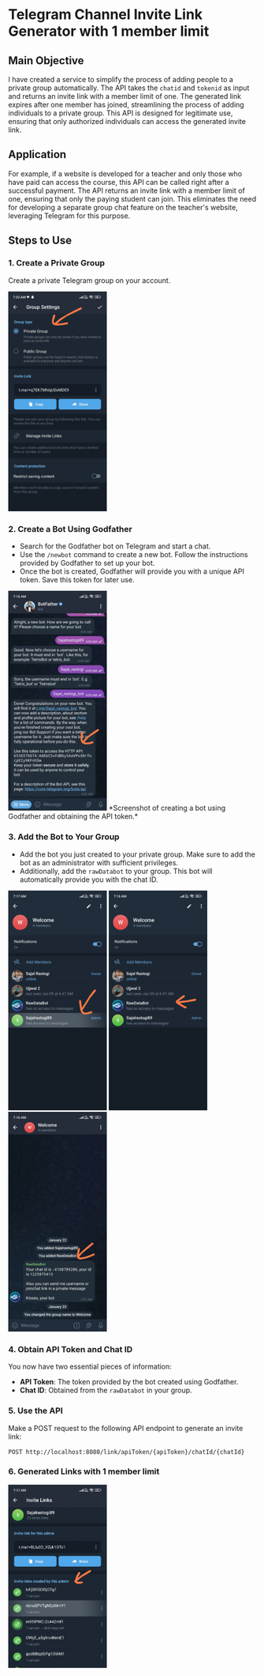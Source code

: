 # Telegram Channel Invite Link Generator with 1 member limit

## Main Objective
I have created a service to simplify the process of adding people to a private group automatically. The API takes the `chatid` and `tokenid` as input and returns an invite link with a member limit of one. The generated link expires after one member has joined, streamlining the process of adding individuals to a private group. This API is designed for legitimate use, ensuring that only authorized individuals can access the generated invite link.

## Application
For example, if a website is developed for a teacher and only those who have paid can access the course, this API can be called right after a successful payment. The API returns an invite link with a member limit of one, ensuring that only the paying student can join. This eliminates the need for developing a separate group chat feature on the teacher's website, leveraging Telegram for this purpose.

## Steps to Use

### 1. Create a Private Group

Create a private Telegram group on your account.

<img src="images/privateGroup.jpg" width="200">

### 2. Create a Bot Using Godfather

- Search for the Godfather bot on Telegram and start a chat.
- Use the `/newbot` command to create a new bot. Follow the instructions provided by Godfather to set up your bot.
- Once the bot is created, Godfather will provide you with a unique API token. Save this token for later use.

<img src="images/botCreation.jpg" width="200">
*Screenshot of creating a bot using Godfather and obtaining the API token.*

### 3. Add the Bot to Your Group

- Add the bot you just created to your private group. Make sure to add the bot as an administrator with sufficient privileges.
- Additionally, add the `rawDatabot` to your group. This bot will automatically provide you with the chat ID.

<img src="images/adminBot.jpg" width="200">    <img src="images/rawDataBot.jpg" width="200">    <img src="images/chatId.jpg" width="200">


### 4. Obtain API Token and Chat ID

You now have two essential pieces of information:
- **API Token**: The token provided by the bot created using Godfather.
- **Chat ID**: Obtained from the `rawDatabot` in your group.

### 5. Use the API

Make a POST request to the following API endpoint to generate an invite link:

```http
POST http://localhost:8080/link/apiToken/{apiToken}/chatId/{chatId}
```

### 6. Generated Links with 1 member limit

<img src="images/linksGenerated.jpg" width="200">